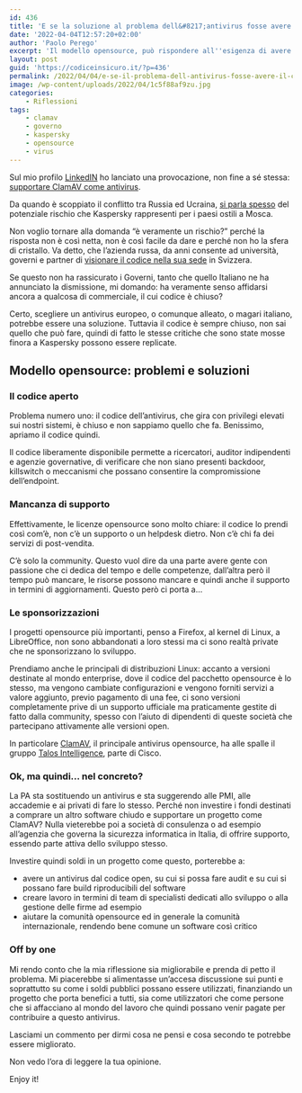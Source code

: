 ```yaml
---
id: 436
title: 'E se la soluzione al problema dell&#8217;antivirus fosse avere il codice open?'
date: '2022-04-04T12:57:20+02:00'
author: 'Paolo Perego'
excerpt: 'Il modello opensource, può rispondere all''esigenza di avere controllo da parte del governo e dei privati, per quanto riguarda una componente critica come l''antivirus? Secondo me sì. Leggi perché.'
layout: post
guid: 'https://codiceinsicuro.it/?p=436'
permalink: /2022/04/04/e-se-il-problema-dell-antivirus-fosse-avere-il-codice-open/
image: /wp-content/uploads/2022/04/1c5f88af9zu.jpg
categories:
    - Riflessioni
tags:
    - clamav
    - governo
    - kaspersky
    - opensource
    - virus
---
```


Sul mio profilo [LinkedIN](https://www.linkedin.com/in/paolo-perego) ho lanciato una provocazione, non fine a sé stessa: [supportare ClamAV come antivirus](https://www.linkedin.com/posts/paolo-perego_github-cisco-talosclamav-clamav-documentation-activity-6916672325501259776-6MFf?utm_source=linkedin_share&utm_medium=member_desktop_web).

Da quando è scoppiato il conflitto tra Russia ed Ucraina, [si parla spesso](https://codiceinsicuro.it/2022/03/23/di-antivirus-etica-e-rischi-pindaric/) del potenziale rischio che Kaspersky rappresenti per i paesi ostili a Mosca.

Non voglio tornare alla domanda “è veramente un rischio?” perché la risposta non è così netta, non è così facile da dare e perché non ho la sfera di cristallo. Va detto, che l’azienda russa, da anni consente ad università, governi e partner di [visionare il codice nella sua sede](https://www.kaspersky.com/transparency-center-offices) in Svizzera.

Se questo non ha rassicurato i Governi, tanto che quello Italiano ne ha annunciato la dismissione, mi domando: ha veramente senso affidarsi ancora a qualcosa di commerciale, il cui codice è chiuso?

Certo, scegliere un antivirus europeo, o comunque alleato, o magari italiano, potrebbe essere una soluzione. Tuttavia il codice è sempre chiuso, non sai quello che può fare, quindi di fatto le stesse critiche che sono state mosse finora a Kaspersky possono essere replicate.

## Modello opensource: problemi e soluzioni

### Il codice aperto

Problema numero uno: il codice dell’antivirus, che gira con privilegi elevati sui nostri sistemi, è chiuso e non sappiamo quello che fa. Benissimo, apriamo il codice quindi.

Il codice liberamente disponibile permette a ricercatori, auditor indipendenti e agenzie governative, di verificare che non siano presenti backdoor, killswitch o meccanismi che possano consentire la compromissione dell’endpoint.

### Mancanza di supporto

Effettivamente, le licenze opensource sono molto chiare: il codice lo prendi così com’è, non c’è un supporto o un helpdesk dietro. Non c’è chi fa dei servizi di post-vendita.

C’è solo la community. Questo vuol dire da una parte avere gente con passione che ci dedica del tempo e delle competenze, dall’altra però il tempo può mancare, le risorse possono mancare e quindi anche il supporto in termini di aggiornamenti. Questo però ci porta a…

### Le sponsorizzazioni

I progetti opensource più importanti, penso a Firefox, al kernel di Linux, a LibreOffice, non sono abbandonati a loro stessi ma ci sono realtà private che ne sponsorizzano lo sviluppo.

Prendiamo anche le principali di distribuzioni Linux: accanto a versioni destinate al mondo enterprise, dove il codice del pacchetto opensource è lo stesso, ma vengono cambiate configurazioni e vengono forniti servizi a valore aggiunto, previo pagamento di una fee, ci sono versioni completamente prive di un supporto ufficiale ma praticamente gestite di fatto dalla community, spesso con l’aiuto di dipendenti di queste società che partecipano attivamente alle versioni open.

In particolare [ClamAV](https://www.clamav.net/), il principale antivirus opensource, ha alle spalle il gruppo [Talos Intelligence](https://talosintelligence.com/), parte di Cisco.

### Ok, ma quindi… nel concreto?

La PA sta sostituendo un antivirus e sta suggerendo alle PMI, alle accademie e ai privati di fare lo stesso. Perché non investire i fondi destinati a comprare un altro software chiudo e supportare un progetto come ClamAV? Nulla vieterebbe poi a società di consulenza o ad esempio all’agenzia che governa la sicurezza informatica in Italia, di offrire supporto, essendo parte attiva dello sviluppo stesso.

Investire quindi soldi in un progetto come questo, porterebbe a:

- avere un antivirus dal codice open, su cui si possa fare audit e su cui si possano fare build riproducibili del software
- creare lavoro in termini di team di specialisti dedicati allo sviluppo o alla gestione delle firme ad esempio
- aiutare la comunità opensource ed in generale la comunità internazionale, rendendo bene comune un software così critico

### Off by one

Mi rendo conto che la mia riflessione sia migliorabile e prenda di petto il problema. Mi piacerebbe si alimentasse un’accesa discussione sui punti e soprattutto su come i soldi pubblici possano essere utilizzati, finanziando un progetto che porta benefici a tutti, sia come utilizzatori che come persone che si affacciano al mondo del lavoro che quindi possano venir pagate per contribuire a questo antivirus.

Lasciami un commento per dirmi cosa ne pensi e cosa secondo te potrebbe essere migliorato.

Non vedo l’ora di leggere la tua opinione.

Enjoy it!